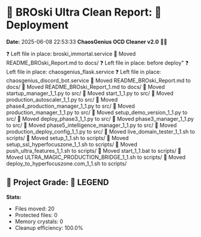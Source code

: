 # 🧹 BROski Ultra Clean Report: 🚀 Deployment
**Date:** 2025-06-08 22:53:33
**ChaosGenius OCD Cleaner v2.0** 🧠💜

❓ Left file in place: broski_immortal.service
📁 Moved README_BROski_Report.md to docs/
❓ Left file in place: before deploy"
❓ Left file in place: chaosgenius_flask.service
❓ Left file in place: chaosgenius_discord_bot.service
📁 Moved README_BROski_Report.md to docs/
📁 Moved README_BROski_Report_1.md to docs/
📁 Moved startup_manager_1_1.py to src/
📁 Moved start_1_1.py to src/
📁 Moved production_autoscaler_1_1.py to src/
📁 Moved phase4_production_manager_1_1.py to src/
📁 Moved production_manager_1_1.py to src/
📁 Moved setup_demo_version_1_1.py to src/
📁 Moved deploy_phase3_1_1.py to src/
📁 Moved phase3_manager_1_1.py to src/
📁 Moved phase5_intelligence_manager_1_1.py to src/
📁 Moved production_deploy_config_1_1.py to src/
📁 Moved live_domain_tester_1_1.sh to scripts/
📁 Moved setup_1_1.sh to scripts/
📁 Moved setup_ssl_hyperfocuszone_1_1.sh to scripts/
📁 Moved push_ultra_features_1_1.sh to scripts/
📁 Moved start_1_1.bat to scripts/
📁 Moved ULTRA_MAGIC_PRODUCTION_BRIDGE_1_1.sh to scripts/
📁 Moved deploy_to_hyperfocuszone.com_1_1.sh to scripts/

## 🧠 Project Grade: 💯 LEGEND
**Stats:**
- Files moved: 20
- Protected files: 0
- Memory crystals: 0
- Cleanup efficiency: 100.0%